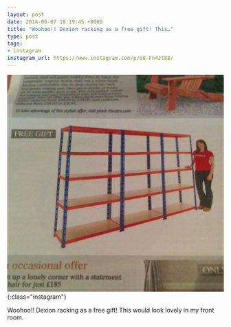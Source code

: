 ```yaml
---
layout: post
date: 2014-06-07 18:19:45 +0000
title: "Woohoo!! Dexion racking as a free gift! This…"
type: post
tags:
- instagram
instagram_url: https://www.instagram.com/p/o8-Fn4Jt88/
---
```


![Instagram - o8-Fn4Jt88](/assets/o8-Fn4Jt88.jpg){:class="instagram"}

Woohoo!! Dexion racking as a free gift!  This would look lovely in my front room.
